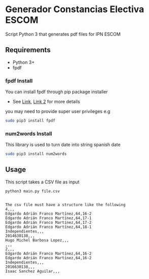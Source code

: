 # Generador Constancias Electiva ESCOM
Script Python 3 that generates pdf files for IPN ESCOM

## Requirements
* Python 3+
* fpdf

### fpdf Install
You can install fpdf through pip package installer

* See [Link](https://pypi.org/project/fpdf/), [Link 2](https://pyfpdf.readthedocs.io/en/latest/)  for more details 

you may need to provide super user privileges e.g 
```bash
sudo pip3 install fpdf
```

### num2words Install
This library is used to turn date into string spanish date

```bash
sudo pip3 install num2words
```

## Usage
<!---
This script takes input from files inside folder **input_data** by default, this does not exist in the repo, you can either create it yourself or execute the main.py once.

```bash
python3 main.py
```

Inside this new folder you should put txt files following the structure shown in the next example:

```
3
Club de algoritmia, Nombre Profesor, 100, 2
Club de algoritmia, Nombre Profesor, 100, 2
Club de algoritmia, Nombre Profesor, 100, 2
Area a la que pertenece
Nombre completo con apellidos
a los dieciocho dias del mes de marzo del dos mil veintiuno
```

>where in this case 3 indicates the number of rows that the table within the document will have, and the next 3 lines describe the table content separated by comma

after these 3 lines you must specify the area
and lastly a detailed date in spanish

-->
This script takes a CSV file as input
```bash
python3 main.py file.csv
```
```

The csv file must have a structure like the following
4,,,
Edgardo Adrián Franco Martínez,64,16-2
Edgardo Adrián Franco Martínez,64,17-1
Edgardo Adrián Franco Martínez,64,17-2
Edgardo Adrián Franco Martínez,64,18-1
Independientes,,,
2014630138,,,
Hugo Michel Barbosa Lopez,,,
,,,
2,,,
Edgardo Adrián Franco Martínez,64,16-2
Edgardo Adrián Franco Martínez,64,16-2
Independientes,,,
2016630138,,,
Isaac Sanchez Aguilar,,,

